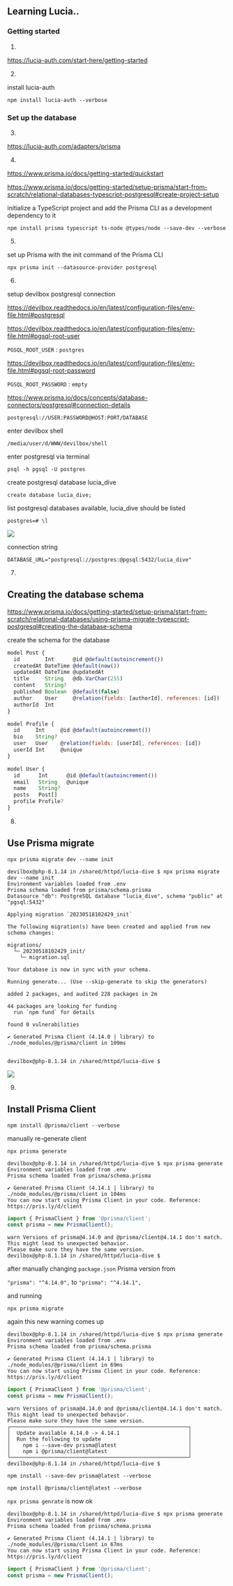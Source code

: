 ## Learning Lucia..

### Getting started

1.

https://lucia-auth.com/start-here/getting-started

2.

install lucia-auth

`npm install lucia-auth --verbose`

### Set up the database

3.

https://lucia-auth.com/adapters/prisma

4.

https://www.prisma.io/docs/getting-started/quickstart

https://www.prisma.io/docs/getting-started/setup-prisma/start-from-scratch/relational-databases-typescript-postgresql#create-project-setup

initialize a TypeScript project and add the Prisma CLI as a development dependency to it

`npm install prisma typescript ts-node @types/node --save-dev --verbose`

5.

set up Prisma with the init command of the Prisma CLI

`npx prisma init --datasource-provider postgresql`

6.

setup devilbox postgresql connection

https://devilbox.readthedocs.io/en/latest/configuration-files/env-file.html#postgresql

https://devilbox.readthedocs.io/en/latest/configuration-files/env-file.html#pgsql-root-user

`PGSQL_ROOT_USER` : `postgres`

https://devilbox.readthedocs.io/en/latest/configuration-files/env-file.html#pgsql-root-password

`PGSQL_ROOT_PASSWORD` : `empty`

https://www.prisma.io/docs/concepts/database-connectors/postgresql#connection-details

`postgresql://USER:PASSWORD@HOST:PORT/DATABASE`

enter devilbox shell

`/media/user/d/WWW/devilbox/shell`

enter postgresql via terminal

`psql -h pgsql -U postgres`

create postgresql database lucia_dive

`create database lucia_dive;`

list postgresql databases available, lucia_dive should be listed

`postgres=# \l`

<img src="https://github.com/robots4life/lucia-dive/blob/master/docs/Screenshot_20230516_191822.png">

connection string

`DATABASE_URL="postgresql://postgres:@pgsql:5432/lucia_dive"`

7.

## Creating the database schema

https://www.prisma.io/docs/getting-started/setup-prisma/start-from-scratch/relational-databases/using-prisma-migrate-typescript-postgresql#creating-the-database-schema

create the schema for the database

```js
model Post {
  id        Int      @id @default(autoincrement())
  createdAt DateTime @default(now())
  updatedAt DateTime @updatedAt
  title     String   @db.VarChar(255)
  content   String?
  published Boolean  @default(false)
  author    User     @relation(fields: [authorId], references: [id])
  authorId  Int
}

model Profile {
  id     Int     @id @default(autoincrement())
  bio    String?
  user   User    @relation(fields: [userId], references: [id])
  userId Int     @unique
}

model User {
  id      Int      @id @default(autoincrement())
  email   String   @unique
  name    String?
  posts   Post[]
  profile Profile?
}
```

8.

## Use Prisma migrate

`npx prisma migrate dev --name init`

```shell
devilbox@php-8.1.14 in /shared/httpd/lucia-dive $ npx prisma migrate dev --name init
Environment variables loaded from .env
Prisma schema loaded from prisma/schema.prisma
Datasource "db": PostgreSQL database "lucia_dive", schema "public" at "pgsql:5432"

Applying migration `20230518102429_init`

The following migration(s) have been created and applied from new schema changes:

migrations/
  └─ 20230518102429_init/
    └─ migration.sql

Your database is now in sync with your schema.

Running generate... (Use --skip-generate to skip the generators)

added 2 packages, and audited 228 packages in 2m

44 packages are looking for funding
  run `npm fund` for details

found 0 vulnerabilities

✔ Generated Prisma Client (4.14.0 | library) to ./node_modules/@prisma/client in 109ms


devilbox@php-8.1.14 in /shared/httpd/lucia-dive $
```

<img src="/docs/Screenshot_20230518_123002.png">

9.

## Install Prisma Client

`npm install @prisma/client --verbose`

manually re-generate client

`npx prisma generate`

```shell
devilbox@php-8.1.14 in /shared/httpd/lucia-dive $ npx prisma generate
Environment variables loaded from .env
Prisma schema loaded from prisma/schema.prisma

✔ Generated Prisma Client (4.14.1 | library) to ./node_modules/@prisma/client in 104ms
You can now start using Prisma Client in your code. Reference: https://pris.ly/d/client
```

```js
import { PrismaClient } from '@prisma/client';
const prisma = new PrismaClient();
```

```shell
warn Versions of prisma@4.14.0 and @prisma/client@4.14.1 don't match.
This might lead to unexpected behavior.
Please make sure they have the same version.
devilbox@php-8.1.14 in /shared/httpd/lucia-dive $
```

after manually changing `package.json` Prisma version from

`"prisma": "^4.14.0",` to `"prisma": "^4.14.1",`

and running

`npx prisma migrate`

again this new warning comes up

```shell
devilbox@php-8.1.14 in /shared/httpd/lucia-dive $ npx prisma generate
Environment variables loaded from .env
Prisma schema loaded from prisma/schema.prisma

✔ Generated Prisma Client (4.14.1 | library) to ./node_modules/@prisma/client in 69ms
You can now start using Prisma Client in your code. Reference: https://pris.ly/d/client
```

```js
import { PrismaClient } from '@prisma/client';
const prisma = new PrismaClient();
```

```shell
warn Versions of prisma@4.14.0 and @prisma/client@4.14.1 don't match.
This might lead to unexpected behavior.
Please make sure they have the same version.
┌─────────────────────────────────────────────────────────┐
│  Update available 4.14.0 -> 4.14.1                      │
│  Run the following to update                            │
│    npm i --save-dev prisma@latest                       │
│    npm i @prisma/client@latest                          │
└─────────────────────────────────────────────────────────┘
devilbox@php-8.1.14 in /shared/httpd/lucia-dive $
```

`npm install --save-dev prisma@latest --verbose`

`npm install @prisma/client@latest --verbose`

`npx prisma genrate` is now ok

```shell
devilbox@php-8.1.14 in /shared/httpd/lucia-dive $ npx prisma generate
Environment variables loaded from .env
Prisma schema loaded from prisma/schema.prisma

✔ Generated Prisma Client (4.14.1 | library) to ./node_modules/@prisma/client in 67ms
You can now start using Prisma Client in your code. Reference: https://pris.ly/d/client
```

```js
import { PrismaClient } from '@prisma/client';
const prisma = new PrismaClient();
```
